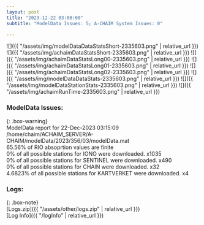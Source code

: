 ```yaml
---
layout: post
title: "2023-12-22 03:00:00"
subtitle: "ModelData Issues: 5; A-CHAIM System Issues: 0"

---
```


![]({{ "/assets/img/modelDataDataStatsShort-2335603.png" | relative_url }})
![]({{ "/assets/img/achaimDataStatsShort-2335603.png" | relative_url }})
![]({{ "/assets/img/achaimDataStatsLong00-2335603.png" | relative_url }})
![]({{ "/assets/img/achaimDataStatsLong01-2335603.png" | relative_url }})
![]({{ "/assets/img/achaimDataStatsLong02-2335603.png" | relative_url }})
![]({{ "/assets/img/modelDataDataStats-2335603.png" | relative_url }})
![]({{ "/assets/img/modelDataStationStats-2335603.png" | relative_url }})
![]({{ "/assets/img/achaimRunTime-2335603.png" | relative_url }})


### ModelData Issues:  
  
{: .box-warning}  
 ModelData report for 22-Dec-2023 03:15:09   
 /home/chaim/ACHAIM_SERVER/A-CHAIM/modelData/2023/356/03/modelData.mat   
 65.56% of RIO absoprtion values are finite   
 0% of all possible stations for IONO were downloaded. x1035   
 0% of all possible stations for SENTINEL were downloaded. x490   
 0% of all possible stations for CHAIN were downloaded. x32   
 4.6823% of all possible stations for KARTVERKET were downloaded. x4   
  


### Logs:  
  
{: .box-note}  
[Logs.zip]({{ "/assets/other/logs.zip" | relative_url }})  
[Log Info]({{ "/logInfo" | relative_url }})  
